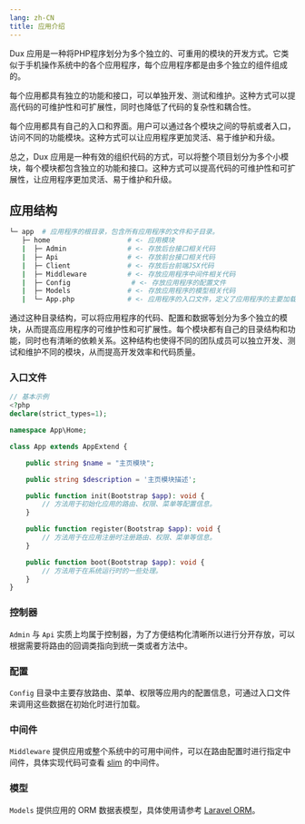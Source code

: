 ```yaml
---
lang: zh-CN
title: 应用介绍
---
```


Dux 应用是一种将PHP程序划分为多个独立的、可重用的模块的开发方式。它类似于手机操作系统中的各个应用程序，每个应用程序都是由多个独立的组件组成的。

每个应用都具有独立的功能和接口，可以单独开发、测试和维护。这种方式可以提高代码的可维护性和可扩展性，同时也降低了代码的复杂性和耦合性。

每个应用都具有自己的入口和界面。用户可以通过各个模块之间的导航或者入口，访问不同的功能模块。这种方式可以让应用程序更加灵活、易于维护和升级。

总之，Dux 应用是一种有效的组织代码的方式，可以将整个项目划分为多个小模块，每个模块都包含独立的功能和接口。这种方式可以提高代码的可维护性和可扩展性，让应用程序更加灵活、易于维护和升级。


## 应用结构

```bash
└─ app  # 应用程序的根目录，包含所有应用程序的文件和子目录。
   ├─ home                   # <- 应用模块
   |  ├─ Admin               # <- 存放后台接口相关代码
   |  ├─ Api                 # <- 存放前台接口相关代码
   |  ├─ Client              # <- 存放后台前端JSX代码
   |  ├─ Middleware          # <- 存放应用程序中间件相关代码
   |  ├─ Config               # <- 存放应用程序的配置文件
   |  ├─ Models              # <- 存放应用程序的模型相关代码
   |  └─ App.php             # <- 应用程序的入口文件，定义了应用程序的主要加载逻辑和路由
```

通过这种目录结构，可以将应用程序的代码、配置和数据等划分为多个独立的模块，从而提高应用程序的可维护性和可扩展性。每个模块都有自己的目录结构和功能，同时也有清晰的依赖关系。这种结构也使得不同的团队成员可以独立开发、测试和维护不同的模块，从而提高开发效率和代码质量。

### 入口文件

```php
// 基本示例
<?php
declare(strict_types=1);

namespace App\Home;

class App extends AppExtend {

    public string $name = "主页模块";

    public string $description = '主页模块描述';

    public function init(Bootstrap $app): void {
        // 方法用于初始化应用的路由、权限、菜单等配置信息。
    }

    public function register(Bootstrap $app): void {
        // 方法用于在应用注册时注册路由、权限、菜单等信息。
    }

    public function boot(Bootstrap $app): void {
        // 方法用于在系统运行时的一些处理。
    }
}
```

### 控制器

`Admin` 与 `Api` 实质上均属于控制器，为了方便结构化清晰所以进行分开存放，可以根据需要将路由的回调类指向到统一类或者方法中。

### 配置

`Config` 目录中主要存放路由、菜单、权限等应用内的配置信息，可通过入口文件来调用这些数据在初始化时进行加载。

### 中间件

`Middleware` 提供应用或整个系统中的可用中间件，可以在路由配置时进行指定中间件，具体实现代码可查看 [slim](https://www.slimframework.com/docs/v4/concepts/middleware.html) 的中间件。


### 模型

`Models` 提供应用的 ORM 数据表模型，具体使用请参考 [Laravel ORM](https://learnku.com/docs/laravel/9.x/eloquent/12251)。